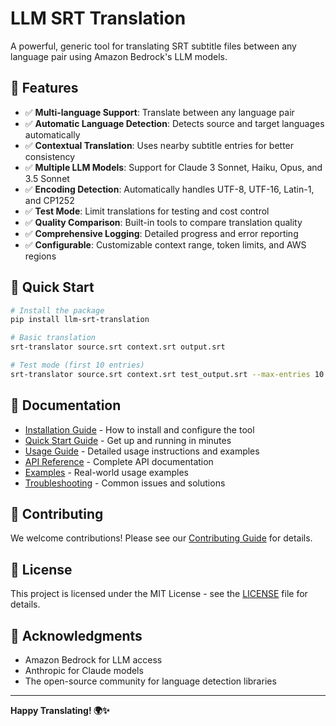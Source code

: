 # LLM SRT Translation

A powerful, generic tool for translating SRT subtitle files between any language pair using Amazon Bedrock's LLM models.

## 🌟 Features

- ✅ **Multi-language Support**: Translate between any language pair
- ✅ **Automatic Language Detection**: Detects source and target languages automatically
- ✅ **Contextual Translation**: Uses nearby subtitle entries for better consistency
- ✅ **Multiple LLM Models**: Support for Claude 3 Sonnet, Haiku, Opus, and 3.5 Sonnet
- ✅ **Encoding Detection**: Automatically handles UTF-8, UTF-16, Latin-1, and CP1252
- ✅ **Test Mode**: Limit translations for testing and cost control
- ✅ **Quality Comparison**: Built-in tools to compare translation quality
- ✅ **Comprehensive Logging**: Detailed progress and error reporting
- ✅ **Configurable**: Customizable context range, token limits, and AWS regions

## 🚀 Quick Start

```bash
# Install the package
pip install llm-srt-translation

# Basic translation
srt-translator source.srt context.srt output.srt

# Test mode (first 10 entries)
srt-translator source.srt context.srt test_output.srt --max-entries 10
```

## 📖 Documentation

- [Installation Guide](installation.md) - How to install and configure the tool
- [Quick Start Guide](quickstart.md) - Get up and running in minutes
- [Usage Guide](usage.md) - Detailed usage instructions and examples
- [API Reference](api.md) - Complete API documentation
- [Examples](examples.md) - Real-world usage examples
- [Troubleshooting](troubleshooting.md) - Common issues and solutions

## 🤝 Contributing

We welcome contributions! Please see our [Contributing Guide](contributing.md) for details.

## 📄 License

This project is licensed under the MIT License - see the [LICENSE](../LICENSE) file for details.

## 🙏 Acknowledgments

- Amazon Bedrock for LLM access
- Anthropic for Claude models
- The open-source community for language detection libraries

---

**Happy Translating! 🌍✨** 
